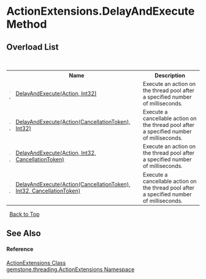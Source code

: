 # ActionExtensions.DelayAndExecute Method 
 


## Overload List
&nbsp;<table><tr><th></th><th>Name</th><th>Description</th></tr><tr><td>![Public method](media/pubmethod.gif "Public method")![Static member](media/static.gif "Static member")</td><td><a href="28fdbd10-f184-61c2-728b-074c34d3b5b0">DelayAndExecute(Action, Int32)</a></td><td>
Execute an action on the thread pool after a specified number of milliseconds.</td></tr><tr><td>![Public method](media/pubmethod.gif "Public method")![Static member](media/static.gif "Static member")</td><td><a href="768ba1e5-b0d3-d91b-3460-aaf7c09429da">DelayAndExecute(Action(CancellationToken), Int32)</a></td><td>
Execute a cancellable action on the thread pool after a specified number of milliseconds.</td></tr><tr><td>![Public method](media/pubmethod.gif "Public method")![Static member](media/static.gif "Static member")</td><td><a href="92b38dc9-002e-ef93-c844-a978f7dd5f6c">DelayAndExecute(Action, Int32, CancellationToken)</a></td><td>
Execute an action on the thread pool after a specified number of milliseconds.</td></tr><tr><td>![Public method](media/pubmethod.gif "Public method")![Static member](media/static.gif "Static member")</td><td><a href="70b0fc4d-2ccf-58fa-599c-98ab5eed47e4">DelayAndExecute(Action(CancellationToken), Int32, CancellationToken)</a></td><td>
Execute a cancellable action on the thread pool after a specified number of milliseconds.</td></tr></table>&nbsp;
<a href="#actionextensions.delayandexecute-method">Back to Top</a>

## See Also


#### Reference
<a href="fb51f667-4239-3201-f8e6-7563c864090e">ActionExtensions Class</a><br /><a href="ff28f407-ec7a-10fd-c9b7-f14d72c9cc63">gemstone.threading.ActionExtensions Namespace</a><br />
